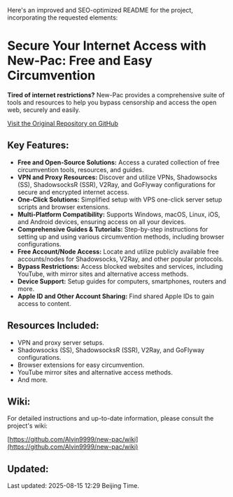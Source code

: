 Here's an improved and SEO-optimized README for the project, incorporating the requested elements:

# Secure Your Internet Access with New-Pac: Free and Easy Circumvention

**Tired of internet restrictions?** New-Pac provides a comprehensive suite of tools and resources to help you bypass censorship and access the open web, securely and easily.

[Visit the Original Repository on GitHub](https://github.com/Alvin9999/new-pac)

## Key Features:

*   **Free and Open-Source Solutions:** Access a curated collection of free circumvention tools, resources, and guides.
*   **VPN and Proxy Resources:** Discover and utilize VPNs, Shadowsocks (SS), ShadowsocksR (SSR), V2Ray, and GoFlyway configurations for secure and encrypted internet access.
*   **One-Click Solutions:**  Simplified setup with VPS one-click server setup scripts and browser extensions.
*   **Multi-Platform Compatibility:** Supports Windows, macOS, Linux, iOS, and Android devices, ensuring access on all your devices.
*   **Comprehensive Guides & Tutorials:** Step-by-step instructions for setting up and using various circumvention methods, including browser configurations.
*   **Free Account/Node Access:** Locate and utilize publicly available free accounts/nodes for Shadowsocks, V2Ray, and other popular protocols.
*   **Bypass Restrictions:** Access blocked websites and services, including YouTube, with mirror sites and alternative access methods.
*   **Device Support:** Setup guides for computers, smartphones, routers and more.
*   **Apple ID and Other Account Sharing:** Find shared Apple IDs to gain access to content.

## Resources Included:

*   VPN and proxy server setups.
*   Shadowsocks (SS), ShadowsocksR (SSR), V2Ray, and GoFlyway configurations.
*   Browser extensions for easy circumvention.
*   YouTube mirror sites and alternative access methods.
*   And more.

## Wiki:

For detailed instructions and up-to-date information, please consult the project's wiki:

[https://github.com/Alvin9999/new-pac/wiki](https://github.com/Alvin9999/new-pac/wiki)

## Updated:

Last updated: 2025-08-15 12:29 Beijing Time.